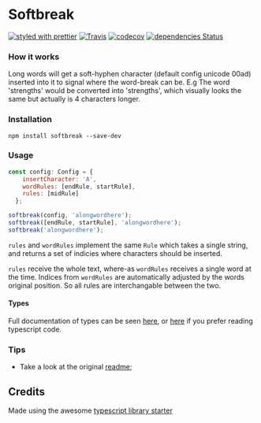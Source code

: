 # Softbreak

[![styled with prettier](https://img.shields.io/badge/styled_with-prettier-ff69b4.svg)](https://github.com/prettier/prettier)
[![Travis](https://img.shields.io/travis/nutgaard/softbreak.svg)](https://travis-ci.org/nutgaard/softbreak)
[![codecov](https://codecov.io/gh/nutgaard/softbreak/branch/master/graph/badge.svg)](https://codecov.io/gh/nutgaard/softbreak)
[![dependencies Status](https://david-dm.org/nutgaard/softbreak/status.svg)](https://david-dm.org/nutgaard/softbreak)

### How it works
Long words will get a soft-hyphen character (default config unicode 00ad) inserted into it to signal where the word-break can be.
E.g The word 'strengths' would be converted into 'str­e­n­g­ths', which visually looks the same but actually is 4 characters longer.

### Installation
```
npm install softbreak --save-dev
```

### Usage 

```javascript
const config: Config = {
    insertCharacter: 'A',
    wordRules: [endRule, startRule],
    rules: [midRule]
  };

softbreak(config, 'alongwordhere');
softbreak([endRule, startRule], 'alongwordhere');
softbreak('alongwordhere');
```

`rules` and `wordRules` implement the same `Rule` which takes a single string, and returns a set of indicies where characters should be inserted.

`rules` receive the whole text, where-as `wordRules` receives a single word at the time. Indices from `wordRules` are automatically adjusted by the words original position. So all rules are interchangable between the two.


#### Types
Full documentation of types can be seen [here](https://www.utgaard.xyz/softbreak/),
or [here](https://github.com/nutgaard/softbreak/blob/master/src/softbreak.ts) if you prefer reading typescript code.


### Tips

* Take a look at the original [readme](https://github.com/alexjoverm/typescript-library-starter/blob/master/README.md);


## Credits

Made using the awesome [typescript library starter](https://github.com/alexjoverm/typescript-library-starter) 

